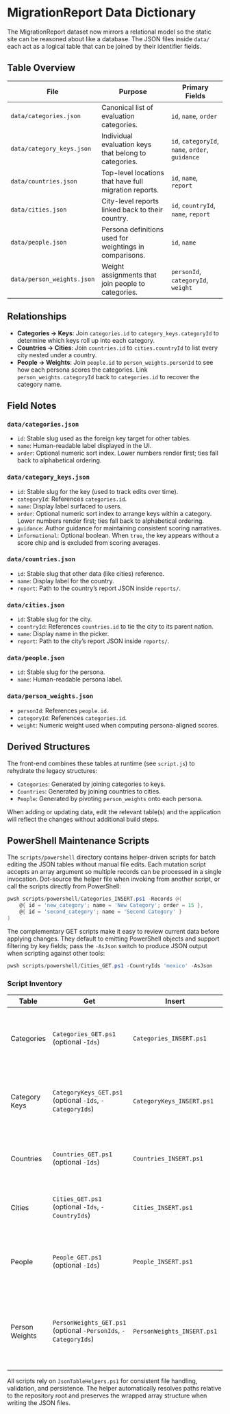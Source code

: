 # MigrationReport Data Dictionary

The MigrationReport dataset now mirrors a relational model so the static site can be reasoned about like a database. The JSON files inside `data/` each act as a logical table that can be joined by their identifier fields.

## Table Overview

| File | Purpose | Primary Fields |
| --- | --- | --- |
| `data/categories.json` | Canonical list of evaluation categories. | `id`, `name`, `order` |
| `data/category_keys.json` | Individual evaluation keys that belong to categories. | `id`, `categoryId`, `name`, `order`, `guidance` |
| `data/countries.json` | Top-level locations that have full migration reports. | `id`, `name`, `report` |
| `data/cities.json` | City-level reports linked back to their country. | `id`, `countryId`, `name`, `report` |
| `data/people.json` | Persona definitions used for weightings in comparisons. | `id`, `name` |
| `data/person_weights.json` | Weight assignments that join people to categories. | `personId`, `categoryId`, `weight` |

## Relationships

- **Categories → Keys**: Join `categories.id` to `category_keys.categoryId` to determine which keys roll up into each category.
- **Countries → Cities**: Join `countries.id` to `cities.countryId` to list every city nested under a country.
- **People → Weights**: Join `people.id` to `person_weights.personId` to see how each persona scores the categories. Link `person_weights.categoryId` back to `categories.id` to recover the category name.

## Field Notes

### `data/categories.json`
- `id`: Stable slug used as the foreign key target for other tables.
- `name`: Human-readable label displayed in the UI.
- `order`: Optional numeric sort index. Lower numbers render first; ties fall back to alphabetical ordering.

### `data/category_keys.json`
- `id`: Stable slug for the key (used to track edits over time).
- `categoryId`: References `categories.id`.
- `name`: Display label surfaced to users.
- `order`: Optional numeric sort index to arrange keys within a category. Lower numbers render first; ties fall back to alphabetical ordering.
- `guidance`: Author guidance for maintaining consistent scoring narratives.
- `informational`: Optional boolean. When `true`, the key appears without a score chip and is excluded from scoring averages.

### `data/countries.json`
- `id`: Stable slug that other data (like cities) reference.
- `name`: Display label for the country.
- `report`: Path to the country’s report JSON inside `reports/`.

### `data/cities.json`
- `id`: Stable slug for the city.
- `countryId`: References `countries.id` to tie the city to its parent nation.
- `name`: Display name in the picker.
- `report`: Path to the city’s report JSON inside `reports/`.

### `data/people.json`
- `id`: Stable slug for the persona.
- `name`: Human-readable persona label.

### `data/person_weights.json`
- `personId`: References `people.id`.
- `categoryId`: References `categories.id`.
- `weight`: Numeric weight used when computing persona-aligned scores.

## Derived Structures

The front-end combines these tables at runtime (see `script.js`) to rehydrate the legacy structures:
- `Categories`: Generated by joining categories to keys.
- `Countries`: Generated by joining countries to cities.
- `People`: Generated by pivoting `person_weights` onto each persona.

When adding or updating data, edit the relevant table(s) and the application will reflect the changes without additional build steps.

## PowerShell Maintenance Scripts

The `scripts/powershell` directory contains helper-driven scripts for batch editing the JSON tables without manual file edits. Each mutation script accepts an array argument so multiple records can be processed in a single invocation. Dot-source the helper file when invoking from another script, or call the scripts directly from PowerShell:

```powershell
pwsh scripts/powershell/Categories_INSERT.ps1 -Records @(
    @{ id = 'new_category'; name = 'New Category'; order = 15 },
    @{ id = 'second_category'; name = 'Second Category' }
)
```

The complementary GET scripts make it easy to review current data before applying changes. They default to emitting PowerShell objects and support filtering by key fields; pass the `-AsJson` switch to produce JSON output when scripting against other tools:

```powershell
pwsh scripts/powershell/Cities_GET.ps1 -CountryIds 'mexico' -AsJson
```

### Script Inventory

| Table | Get | Insert | Update | Delete | Notes |
| --- | --- | --- | --- | --- | --- |
| Categories | `Categories_GET.ps1` (optional `-Ids`) | `Categories_INSERT.ps1` | `Categories_UPDATE.ps1` | `Categories_DELETE.ps1` | Delete accepts IDs as strings or objects containing `id`. |
| Category Keys | `CategoryKeys_GET.ps1` (optional `-Ids`, `-CategoryIds`) | `CategoryKeys_INSERT.ps1` | `CategoryKeys_UPDATE.ps1` | `CategoryKeys_DELETE.ps1` | Insert requires `id`, `categoryId`, `name`; `guidance` is optional. |
| Countries | `Countries_GET.ps1` (optional `-Ids`) | `Countries_INSERT.ps1` | `Countries_UPDATE.ps1` | `Countries_DELETE.ps1` | Insert requires `report` path in addition to `id`/`name`. |
| Cities | `Cities_GET.ps1` (optional `-Ids`, `-CountryIds`) | `Cities_INSERT.ps1` | `Cities_UPDATE.ps1` | `Cities_DELETE.ps1` | Insert requires `countryId`, `name`, and `report`. |
| People | `People_GET.ps1` (optional `-Ids`) | `People_INSERT.ps1` | `People_UPDATE.ps1` | `People_DELETE.ps1` | Delete accepts IDs as strings or objects containing `id`. |
| Person Weights | `PersonWeights_GET.ps1` (optional `-PersonIds`, `-CategoryIds`) | `PersonWeights_INSERT.ps1` | `PersonWeights_UPDATE.ps1` | `PersonWeights_DELETE.ps1` | Operations require both `personId` and `categoryId` to target composite keys. |

All scripts rely on `JsonTableHelpers.ps1` for consistent file handling, validation, and persistence. The helper automatically resolves paths relative to the repository root and preserves the wrapped array structure when writing the JSON files.
